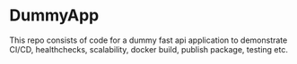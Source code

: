 # DummyApp

This repo consists of code for a dummy fast api application to demonstrate CI/CD, healthchecks, scalability, docker build, publish package, testing etc.